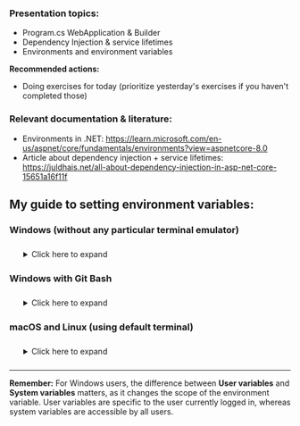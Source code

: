### Presentation topics:
- Program.cs WebApplication & Builder
- Dependency Injection & service lifetimes
- Environments and environment variables

**Recommended actions:**
- Doing exercises for today (prioritize yesterday's exercises if you haven't completed those)

### Relevant documentation & literature:
- Environments in .NET: https://learn.microsoft.com/en-us/aspnet/core/fundamentals/environments?view=aspnetcore-8.0
- Article about dependency injection + service lifetimes: https://juldhais.net/all-about-dependency-injection-in-asp-net-core-15651a16f11f





## My guide to setting environment variables:


### Windows (without any particular terminal emulator)
<details  style="margin: 25px;">
  <summary>Click here to expand</summary>

1. Right-click the **Computer** icon on your desktop or in File Explorer.
2. Click **Properties**.
3. Click **Advanced system settings**.
4. Click **Environment Variables**.
5. Under **User variables** or **System variables**, click **New**.
6. For **Variable name**, enter your environment variable name.
7. For **Variable value**, enter the value of the environment variable.
8. Click **OK** to close all dialog boxes.
</details>



### Windows with Git Bash

<details  style="margin: 25px;">
  <summary>Click here to expand</summary>

1. Open a bash session and paste the following command and press enter:

```bash
echo 'export VARNEMT="value"' >> ~/.bash_profile
```
2. Now close down your terminal, open a new terminal, and to confirm the variable is present by writing the following command:

```bash
echo $VARNAME
```
And getting the value you set.

</details>


### macOS and Linux (using default terminal)

<details  style="margin: 25px;">
  <summary>Click here to expand</summary>

1. Open a terminal.
2. For temporary environment variables, enter `export VARNAME="value"`, replacing `VARNAME` with your environment variable name and `value` with the value of the environment variable. This will only set the variable for the duration of the current session.
3. For permanent environment variables, you need to edit either the `.bashrc` file (or `.zshrc` if using Z shell) in your home directory or the `/etc/environment` file and add `export VARNAME="value"` at the end of the file.

After setting the environment variables, you can access them in C# using `System.Environment.GetEnvironmentVariable("VARNAME")`, where "VARNAME" is the name of your environment variable.

</details>



---

**Remember:** For Windows users, the difference between **User variables** and **System variables** matters, as it changes the scope of the environment variable. User variables are specific to the user currently logged in, whereas system variables are accessible by all users.
